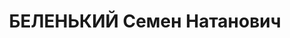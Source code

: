 ---
title: БЕЛЕНЬКИЙ Семен Натанович
description: "Род. в 1896, член ВКП(б). Проживал: г. Оренбург. Зав. отделом обкома\
  \ ВКП(б) \n  Приговор: ВК ВС СССР, 28.01.1938 – ВМН. \n  Реабилитирован 06.06.1956"
---